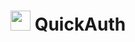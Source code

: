 # <img src="https://github.com/JoSimon05/QuickAuth/blob/Latest/icons/logo.ico" width="32"/> QuickAuth
